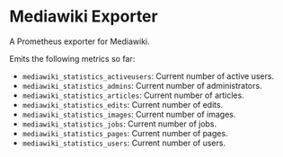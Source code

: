 # Mediawiki Exporter
A Prometheus exporter for Mediawiki.

Emits the following metrics so far:

* `mediawiki_statistics_activeusers`: Current number of active users.
* `mediawiki_statistics_admins`: Current number of administrators.
* `mediawiki_statistics_articles`: Current number of articles.
* `mediawiki_statistics_edits`: Current number of edits.
* `mediawiki_statistics_images`: Current number of images.
* `mediawiki_statistics_jobs`: Current number of jobs.
* `mediawiki_statistics_pages`: Current number of pages.
* `mediawiki_statistics_users`: Current number of users.
